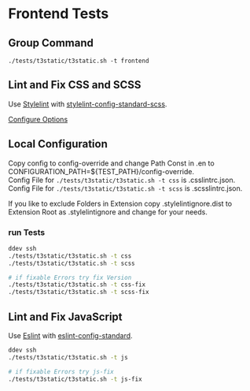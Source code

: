 # Frontend Tests

## Group Command
```
./tests/t3static/t3static.sh -t frontend
```

## Lint and Fix CSS and SCSS

Use [Stylelint](https://stylelint.io) with
[stylelint-config-standard-scss](https://github.com/stylelint/stylelint-config-standard).

[Configure Options](https://stylelint.io/user-guide/configure/)

## Local Configuration
Copy config to config-override and change Path Const in .en to CONFIGURATION_PATH=${TEST_PATH}/config-override.  
Config File for `./tests/t3static/t3static.sh -t css` is .csslintrc.json.  
Config File for `./tests/t3static/t3static.sh -t scss` is .scsslintrc.json.

If you like to exclude Folders in Extension copy .stylelintignore.dist to Extension 
Root as .stylelintignore and change for your needs.


### run Tests
```bash
ddev ssh
./tests/t3static/t3static.sh -t css
./tests/t3static/t3static.sh -t scss

# if fixable Errors try fix Version
./tests/t3static/t3static.sh -t css-fix
./tests/t3static/t3static.sh -t scss-fix

```

## Lint and Fix JavaScript

Use [Eslint](https://eslint.org) with [eslint-config-standard](https://github.com/standard/eslint-config-standard).

```bash
ddev ssh
./tests/t3static/t3static.sh -t js

# if fixable Errors try js-fix
./tests/t3static/t3static.sh -t js-fix

```
